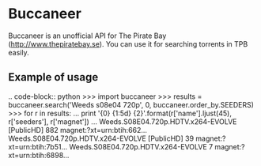 # Buccaneer

Buccaneer is an unofficial API for The Pirate Bay (http://www.thepiratebay.se). You can use it for searching torrents in TPB easily.


## Example of usage

.. code-block:: python
	>>> import buccaneer
	>>> results = buccaneer.search('Weeds s08e04 720p', 0, buccaneer.order_by.SEEDERS)
	>>> for r in results:
	... 	print '{0} {1:5d}   {2}'.format(r['name'].ljust(45), r['seeders'], r['magnet'])
	...
	Weeds.S08E04.720p.HDTV.x264-EVOLVE [PublicHD]    882   magnet:?xt=urn:btih:662...
	Weeds.S08E04.720p.HDTV.x264-EVOLVE [PublicHD]     39   magnet:?xt=urn:btih:7b51...
	Weeds.S08E04.720p.HDTV.x264-EVOLVE                 7   magnet:?xt=urn:btih:6898...